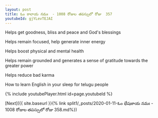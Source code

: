 ```yaml
---
layout: post
title: ఓం కాలాయ నమః  - 1008 రోజుల తపస్సులో రోజు  357
youtubeId: gjYLevTEJAI
---
```

 
 
Helps get goodness, bliss and peace and God's blessings
 
Helps remain focused, help generate inner energy 
 
Helps boost physical and mental health 
 
Helps remain grounded and generates a sense of gratitude towards the greater power 
 
Helps reduce bad karma
 
How to learn English in your sleep for telugu people
 
 
 
 


{% include youtubePlayer.html id=page.youtubeId %}
 
[Next]({{ site.baseurl }}{% link split1/_posts/2020-01-11-ఓం భేషజాయ నమః  - 1008 రోజుల తపస్సులో రోజు  358.md%})
 
